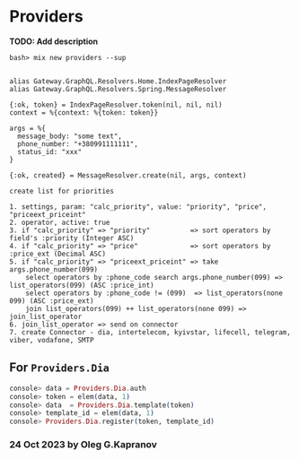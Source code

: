 # Providers

**TODO: Add description**

```
bash> mix new providers --sup
```

```

alias Gateway.GraphQL.Resolvers.Home.IndexPageResolver
alias Gateway.GraphQL.Resolvers.Spring.MessageResolver

{:ok, token} = IndexPageResolver.token(nil, nil, nil)
context = %{context: %{token: token}}

args = %{
  message_body: "some text",
  phone_number: "+380991111111",
  status_id: "xxx"
}

{:ok, created} = MessageResolver.create(nil, args, context)

create list for priorities

1. settings, param: "calc_priority", value: "priority", "price", "priceext_priceint"
2. operator, active: true
3. if "calc_priority" => "priority"          => sort operators by field's :priority (Integer ASC)
4. if "calc_priority" => "price"             => sort operators by :price_ext (Decimal ASC)
5. if "calc_priority" => "priceext_priceint" => take args.phone_number(099)
    select operators by :phone_code search args.phone_number(099) => list_operators(099) (ASC :price_int)
    select operators by :phone_code != (099)  => list_operators(none 099) (ASC :price_ext)
    join list_operators(099) ++ list_operators(none 099) => join_list_operator
6. join_list_operator => send on connector
7. create Connector - dia, intertelecom, kyivstar, lifecell, telegram, viber, vodafone, SMTP
```

## For `Providers.Dia`

```elixir
console> data = Providers.Dia.auth
console> token = elem(data, 1)
console> data  = Providers.Dia.template(token)
console> template_id = elem(data, 1)
console> Providers.Dia.register(token, template_id)
```

### 24 Oct 2023 by Oleg G.Kapranov

[1]: https://docs.google.com/document/d/1XvcrLli9VLtYWS5G-Dnu4j2Ul72bP9cd/edit
[2]: https://github.com/edgurgel/httpoison
[3]: https://github.com/edgurgel/httpoison/issues/317
[4]: https://github.com/edgurgel/httpoison/issues/181
[5]: https://github.com/shhavel/uri_query
